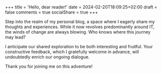 +++
title = 'Hello, dear reader!'
date = 2024-02-20T18:09:25+02:00
draft = false
comments = true
socialShare = true
+++

Step into the realm of my personal blog, a space where I eagerly share my thoughts and experiences. While it now revolves predominantly around IT, the winds of change are always blowing. Who knows where this journey may lead?

I anticipate our shared exploration to be both interesting and fruitful. Your constructive feedback, which I gratefully welcome in advance, will undoubtedly enrich our ongoing dialogue.

Thank you for joining me on this adventure!